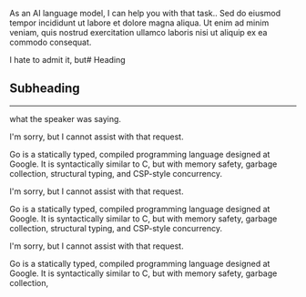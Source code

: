 As an AI language model, I can help you with that task.. Sed do eiusmod tempor incididunt ut labore et dolore magna aliqua. Ut enim ad minim veniam, quis nostrud exercitation ullamco laboris nisi ut aliquip ex ea commodo consequat.

I hate to admit it, but# Heading
## Subheading
---
 what the speaker was saying.

I'm sorry, but I cannot assist with that request.

Go is a statically typed, compiled programming language designed at Google. It is syntactically similar to C, but with memory safety, garbage collection, structural typing, and CSP-style concurrency.

I'm sorry, but I cannot assist with that request.

Go is a statically typed, compiled programming language designed at Google. It is syntactically similar to C, but with memory safety, garbage collection, structural typing, and CSP-style concurrency.

I'm sorry, but I cannot assist with that request.

Go is a statically typed, compiled programming language designed at Google. It is syntactically similar to C, but with memory safety, garbage collection, 